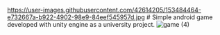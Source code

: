 https://user-images.githubusercontent.com/42614205/153484464-e732667a-b922-4902-98e9-84eef545957d.jpg
﻿# Simple android game developed with unity engine as a university project.
 ![game (4)](https://user-images.githubusercontent.com/42614205/132102343-838c7c5a-9a33-4fd3-a2d7-4363c9460bec.jpg)

